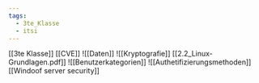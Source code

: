 ```yaml
---
tags:
  - 3te_Klasse
  - itsi
---
```

[[3te Klasse]]
[[CVE]]
![[Daten]]
![[Kryptografie]]
[[2.2_Linux-Grundlagen.pdf]]
![[Benutzerkategorien]]
![[Authetifizierungsmethoden]]
[[Windoof server security]]
